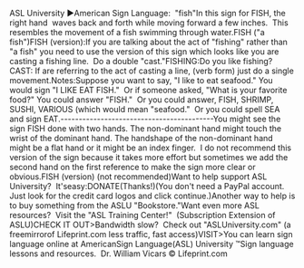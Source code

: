 ASL University ►American Sign Language:  "fish"In this sign for FISH, the right hand  waves back and forth while moving
forward a few inches.  This resembles the movement of a fish swimming
through water.FISH ("a fish")FISH (version):If you are talking about the act of "fishing" rather than "a fish" you need 
to use the version of this sign which looks like you are casting a fishing line.  
Do a double "cast."FISHING:Do you like fishing?CAST: If are referring to the act of casting a line, (verb form) just do a 
single movement.Notes:Suppose you want to say, "I like to eat seafood." You would sign "I LIKE EAT 
FISH."  Or if someone asked, "What is your favorite food?" You could answer 
"FISH."  Or you could answer, FISH, SHRIMP, SUSHI, VARIOUS (which would 
mean "seafood."  Or you could spell SEA and sign EAT.------------------------------------------You might see the sign FISH done with two hands. The non-dominant hand might 
touch the wrist of the dominant hand. The handshape of the non-dominant hand 
might be a flat hand or it might be an index finger.  I do not recommend 
this version of the sign because it takes more effort but sometimes we add the 
second hand on the first reference to make the sign more clear or obvious.FISH (version) (not recommended)Want to help support 
ASL University?  It'seasy:DONATE(Thanks!)(You don't need a PayPal account. Just look for the credit card 
logos and click continue.)Another way to help is to buy something from the ASLU "Bookstore."Want even more ASL resources?  Visit the "ASL Training Center!"  (Subscription 
Extension of ASLU)CHECK IT OUT>Bandwidth slow?  Check out "ASLUniversity.com" (a 
freemirrorof 
Lifeprint.com less traffic, fast access)VISIT>You can learn sign language online at AmericanSign Language(ASL) University ™Sign language lessons and resources.  Dr. William Vicars © Lifeprint.com